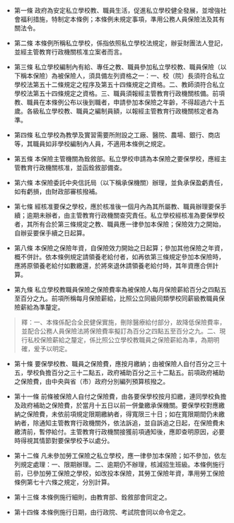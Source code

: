 * 第一條 政府為安定私立學校教、職員生活，促進私立學校健全發展，並增強社會福利措施，特制定本條例；本條例未規定事項，準用公務人員保險法及其有關法令。

* 第二條 本條例所稱私立學校，係指依照私立學校法規定，辦妥財團法人登記，並經主管教育行政機關核准立案者而言。

* 第三條 私立學校編制內有給、專任之教、職員參加私立學校教、職員保險（以下稱本保險）為被保險人，須具備左列資格之一：一、校（院）長須符合私立學校法第五十二條規定之程序及第五十四條規定之資格。二、教師須符合私立學校法第五十四條規定之資格。三、職員須報經主管教育行政機關核備。前項教、職員在本條例公布以後到職者，申請參加本保險之年齡，不得超過六十五歲。各級私立學校教、職員之編制員額，以報經主管教育行政機關核定者為準。

* 第四條 私立學校為教學及實習需要所附設之工廠、醫院、農場、銀行、商店等，其職員如非學校編制內人員，不適用本條例之規定。

* 第五條 本保險主管機關為銓敘部。私立學校申請為本保險之要保學校，應經主管教育行政機關核准，並函銓敘部備查。

* 第六條 本保險委託中央信託局（以下稱承保機關）辦理，並負承保盈虧責任，如有虧損，由財政部審核撥補。

* 第七條 經核准要保之學校，應於核准後一個月內為其所屬教、職員辦理要保手續；逾期未辦者，由主管教育行政機關查究責任。私立學校經核准為要保學校者，其所有合於第三條規定之教、職員應一律參加本保險；保險效力之開始，自辦妥要保手續之日起算。

* 第八條 本保險之保險年資，自保險效力開始之日起算；參加其他保險之年資，概不併計。依本條例規定請領養老給付者，如再依第三條規定參加本保險時，應將原領養老給付如數繳還，於將來退休請領養老給付時，其年資應合併計算。

* 第九條 私立學校教職員保險之保險費率為被保險人每月保險薪給百分之四點五至百分之九。前項所稱每月保險薪給，比照公立同級同類學校同薪級教職員保險薪給為準釐定。

> 釋：一、本條係配合全民健保實施，刪除醫療給付部分，故降低保險費率，並配合公務人員保險法將保險費率擬訂為百分之四點五至百分之九。二、現行私校保險薪給之釐定，係比照公立學校教職員之保險薪給為準，為期明確，爰予以明定。

* 第十條 要保學校教、職員之保險費，應按月繳納；由被保險人自付百分之三十五，學校負擔百分之三十二點五，政府補助百分之三十二點五。前項政府補助之保險費，由中央與省（市）政府分別編列預算核撥之。

* 第十一條 前條被保險人自付之保險費，由各要保學校按月扣繳，連同學校負擔及政府補助之保險費，於當月十五日以前一併彙繳承保機關。要保學校對應繳納之保險費，未依前項規定限期繳納者，得寬限三十日；如在寬限期間仍未繳納者，除通知主管教育行政機關外，依法訴追，並自訴追之日起，在保險費未繳清前，暫停給付。主管教育行政機關接獲前項通知後，應即查明原因，必要時得視其情節對要保學校予以處分。

* 第十二條 凡未參加勞工保險之私立學校，應一律參加本保險；如不參加，依左列規定處理：一、限期辦理。二、逾期仍不辦理，核減招生班級。本條例施行前，已參加勞工保險之學校，如改投本保險，其勞工保險年資，準用勞工保險條例第七十六條之規定，分別計算。

* 第十三條 本條例施行細則，由教育部、銓敘部會同定之。

* 第十四條 本條例施行日期，由行政院、考試院會同以命令定之。

